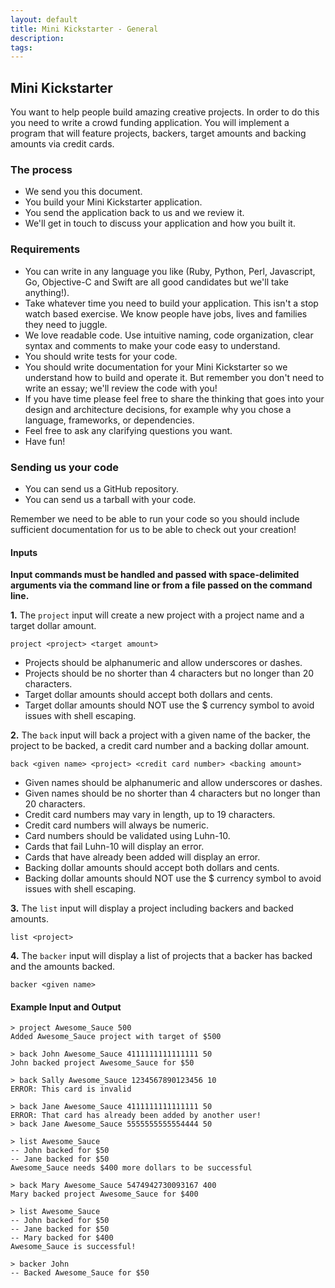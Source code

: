 ```yaml
---
layout: default
title: Mini Kickstarter - General
description:
tags:
---
```


## Mini Kickstarter

You want to help people build amazing creative projects. In order to do
this you need to write a crowd funding application. You will implement a
program that will feature projects, backers, target amounts and backing
amounts via credit cards.

### The process

* We send you this document.
* You build your Mini Kickstarter application.
* You send the application back to us and we review it.
* We'll get in touch to discuss your application and how you built it.

### Requirements

* You can write in any language you like (Ruby, Python, Perl,
  Javascript, Go, Objective-C and Swift are all good candidates but we'll take anything!).
* Take whatever time you need to build your application. This isn't a
  stop watch based exercise. We know people have jobs, lives and families they
  need to juggle.
* We love readable code. Use intuitive naming, code organization, clear
  syntax and comments to make your code easy to understand.
* You should write tests for your code.
* You should write documentation for your Mini Kickstarter so we
  understand how to build and operate it. But remember you don't need to
  write an essay; we'll review the code with you!
* If you have time please feel free to share the thinking that goes into
  your design and architecture decisions, for example why you chose a language,
  frameworks, or dependencies.
* Feel free to ask any clarifying questions you want.
* Have fun!

### Sending us your code

* You can send us a GitHub repository.
* You can send us a tarball with your code.

Remember we need to be able to run your code so you should include
sufficient documentation for us to be able to check out your creation!

#### Inputs

**Input commands must be handled and passed with space-delimited
arguments via the command line or from a file passed on the command line.**

**1.** The `project` input will create a new project with a project name
and a target dollar amount.

~~~
project <project> <target amount>
~~~

* Projects should be alphanumeric and allow underscores or dashes.
* Projects should be no shorter than 4 characters but no longer than 20
  characters.
* Target dollar amounts should accept both dollars and cents.
* Target dollar amounts should NOT use the $ currency symbol to avoid issues with shell escaping.

**2.** The `back` input will back a project with a given name of the
backer, the project to be backed, a credit card number and a backing
dollar amount.

~~~
back <given name> <project> <credit card number> <backing amount>
~~~

* Given names should be alphanumeric and allow underscores or dashes.
* Given names should be no shorter than 4 characters but no longer than
  20 characters.
* Credit card numbers may vary in length, up to 19 characters.
* Credit card numbers will always be numeric.
* Card numbers should be validated using Luhn-10.
* Cards that fail Luhn-10 will display an error.
* Cards that have already been added will display an error.
* Backing dollar amounts should accept both dollars and cents.
* Backing dollar amounts should NOT use the $ currency symbol to avoid issues with shell escaping.

**3.** The `list` input will display a project including backers and
backed amounts.

~~~
list <project>
~~~

**4.** The `backer` input will display a list of projects that a backer
has backed and the amounts backed.

~~~
backer <given name>
~~~

#### Example Input and Output

```
> project Awesome_Sauce 500
Added Awesome_Sauce project with target of $500

> back John Awesome_Sauce 4111111111111111 50
John backed project Awesome_Sauce for $50

> back Sally Awesome_Sauce 1234567890123456 10
ERROR: This card is invalid

> back Jane Awesome_Sauce 4111111111111111 50
ERROR: That card has already been added by another user!
> back Jane Awesome_Sauce 5555555555554444 50

> list Awesome_Sauce
-- John backed for $50
-- Jane backed for $50
Awesome_Sauce needs $400 more dollars to be successful

> back Mary Awesome_Sauce 5474942730093167 400
Mary backed project Awesome_Sauce for $400

> list Awesome_Sauce
-- John backed for $50
-- Jane backed for $50
-- Mary backed for $400
Awesome_Sauce is successful!

> backer John
-- Backed Awesome_Sauce for $50
```


